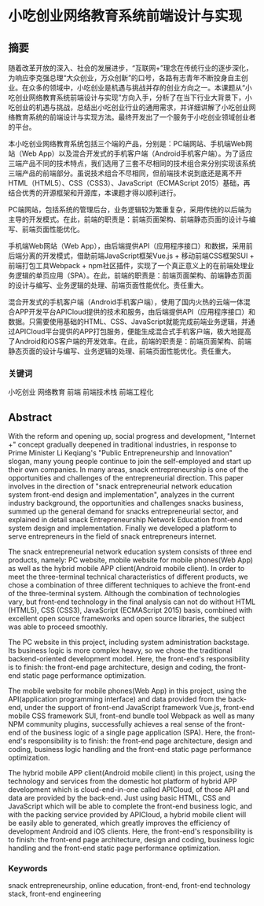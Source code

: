 # 小吃创业网络教育系统前端设计与实现

## 摘要

随着改革开放的深入、社会的发展进步，“互联网+”理念在传统行业的逐步深化，为响应李克强总理“大众创业，万众创新”的口号，各路有志青年不断投身自主创业。在众多的领域中，小吃创业是机遇与挑战并存的创业方向之一。本课题从“小吃创业网络教育系统前端设计与实现”方向入手，分析了在当下行业大背景下，小吃创业的机遇与挑战，总结出小吃创业行业的通用需求，并详细讲解了小吃创业网络教育系统的前端设计与实现方法。最终开发出了一个服务于小吃创业领域创业者的平台。

本小吃创业网络教育系统包括三个端的产品，分别是：PC端网站、手机端Web网站（Web App）以及混合开发式的手机客户端（Android手机客户端）。为了适应三端产品不同的技术特点，我们选用了三套不尽相同的技术组合来分别实现该系统三端产品的前端部分。虽说技术组合不尽相同，但前端技术说到底还是离不开HTML（HTML5）、CSS（CSS3）、JavaScript（ECMAScript 2015）基础，再结合优秀的开源框架和开源库，本课题才得以顺利进行。

PC端网站，包括系统的管理后台，业务逻辑较为繁重复杂，采用传统的以后端为主导的开发模式。在此，前端的职责是：前端页面架构、前端静态页面的设计与编写、前端页面性能优化。

手机端Web网站（Web App），由后端提供API（应用程序接口）和数据，采用前后端分离的开发模式，借助前端JavaScript框架Vue.js + 移动前端CSS框架SUI + 前端打包工具Webpack + npm社区插件，实现了一个真正意义上的在前端处理业务逻辑的单页应用（SPA）。在此，前端的职责是：前端页面架构、前端静态页面的设计与编写、业务逻辑的处理、前端页面性能优化。责任重大。

混合开发式的手机客户端（Android手机客户端），使用了国内火热的云端一体混合APP开发平台APICloud提供的技术和服务，由后端提供API（应用程序接口）和数据。只需要使用基础的HTML、CSS、JavaScript就能完成前端业务逻辑，并通过APICloud平台提供的APP打包服务，便能生成混合式手机客户端，极大地提高了Android和iOS客户端的开发效率。在此，前端的职责是：前端页面架构、前端静态页面的设计与编写、业务逻辑的处理、前端页面性能优化。责任重大。

### 关键词

小吃创业 网络教育 前端 前端技术栈 前端工程化

## Abstract

With the reform and opening up, social progress and development, "Internet +" concept gradually deepened in traditional industries, in response to Prime Minister Li Keqiang's "Public Entrepreneurship and Innovation" slogan, many young people continue to join the self-employed and start up their own companies. In many areas, snack entrepreneurship is one of the opportunities and challenges of the entrepreneurial direction. This paper involves in the direction of  "snack entrepreneurial network education system front-end design and implementation", analyzes in the current industry background, the opportunities and challenges snacks business, summed up the general demand for snacks entrepreneurial sector, and explained in detail snack Entrepreneurship Network Education front-end system design and implementation. Finally we developed a platform to serve entrepreneurs in the field of snack entrepreneurs internet.

The snack entrepreneurial network education system consists of three end products, namely: PC website, mobile website for mobile phones(Web App) as well as the hybrid mobile APP client(Android mobile client). In order to meet the three-terminal technical characteristics of different products, we chose a combination of three different techniques to achieve the front-end of the three-terminal system. Although the combination of technologies vary, but front-end technology in the final analysis can not do without HTML (HTML5), CSS (CSS3), JavaScript (ECMAScript 2015) basis, combined with excellent open source frameworks and open source libraries, the subject was able to proceed smoothly.

The PC website in this project, including system administration backstage. Its business logic is more complex heavy, so we chose the traditional backend-oriented development model. Here, the front-end's responsibility is to finish: the front-end page architecture, design and coding, the front-end static page performance optimization.

The mobile website for mobile phones(Web App) in this project, using the API(application programming interface) and data provided from the back-end, under the support of front-end JavaScript framework Vue.js, front-end mobile CSS framework SUI, front-end bundle tool Webpack as well as many NPM community plugins, successfully achieves a real sense of the front-end of the business logic of a single page application (SPA). Here, the front-end's responsibility is to finish: the front-end page architecture, design and coding, business logic handling and the front-end static page performance optimization.

The hybrid mobile APP client(Android mobile client) in this project, using the technology and services from the domestic hot platform of hybrid APP development which is cloud-end-in-one called APICloud, of those API and data are provided by the back-end. Just using basic HTML, CSS and JavaScript which will be able to complete the front-end business logic, and with the packing service provided by APICloud, a hybrid mobile client will be easily able to generated, which greatly improves the efficiency of development Android and iOS clients. Here, the front-end's responsibility is to finish: the front-end page architecture, design and coding, business logic handling and the front-end static page performance optimization.

### Keywords

snack entrepreneurship, online education, front-end, front-end technology stack, front-end engineering
